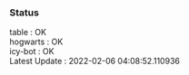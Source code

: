 ### Status


table : OK  
hogwarts : OK  
icy-bot : OK  
Latest Update : 2022-02-06 04:08:52.110936
